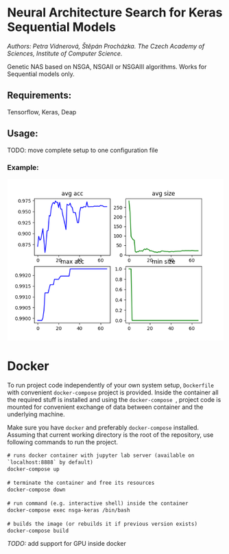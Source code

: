 # Neural Architecture Search for Keras Sequential Models 

*Authors: Petra Vidnerová, Štěpán Procházka. The Czech Academy of Sciences, Institute of Computer Science.*

Genetic NAS based on NSGA, NSGAII or NSGAIII algorithms. Works for Sequential models only.

## Requirements:
Tensorflow, Keras, Deap 

## Usage:

 TODO: move complete setup to one configuration file 
 
### Example:
![picutre](./fig/example.png "")
 
# Docker
To run project code independently of your own system setup, `Dockerfile` with convenient `docker-compose` project is provided. Inside the container all the required stuff is installed and using the `docker-compose
`, project code is mounted for convenient exchange of data between container and the underlying machine.

Make sure you have `docker` and preferably `docker-compose` installed. Assuming that current working directory is the root of the repository, use following commands to run the project.

```
# runs docker container with jupyter lab server (available on `localhost:8888` by default)
docker-compose up

# terminate the container and free its resources
docker-compose down

# run command (e.g. interactive shell) inside the container
docker-compose exec nsga-keras /bin/bash

# builds the image (or rebuilds it if previous version exists)
docker-compose build
```

*TODO:* add support for GPU inside docker
